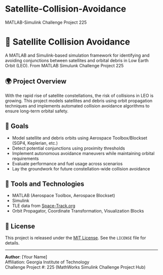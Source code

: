 # Satellite-Collision-Avoidance
MATLAB-Simulink Challenge Project 225

# 🚀 Satellite Collision Avoidance

A MATLAB and Simulink-based simulation framework for identifying and avoiding conjunctions between satellites and orbital debris in Low Earth Orbit (LEO).
From MATLAB Simulunk Challenge Project 225

## 🌍 Project Overview

With the rapid rise of satellite constellations, the risk of collisions in LEO is growing. This project models satellites and debris using orbit propagation techniques and implements automated collision avoidance algorithms to ensure long-term orbital safety.

## 📌 Goals

- Model satellite and debris orbits using Aerospace Toolbox/Blockset (SGP4, Keplerian, etc.)
- Detect potential conjunctions using proximity thresholds
- Implement autonomous avoidance maneuvers while maintaining orbital requirements
- Evaluate performance and fuel usage across scenarios
- Lay the groundwork for future constellation-wide collision avoidance

## 🧰 Tools and Technologies

- MATLAB (Aerospace Toolbox, Aerospace Blockset)
- Simulink
- TLE data from [Space-Track.org](https://www.space-track.org)
- Orbit Propagator, Coordinate Transformation, Visualization Blocks


## 📝 License

This project is released under the [MIT License](LICENSE). See the `LICENSE` file for details.

---

**Author**: [Your Name]  
Affiliation: Georgia Institute of Technology  
Challenge Project #: 225 (MathWorks Simulink Challenge Project Hub)



